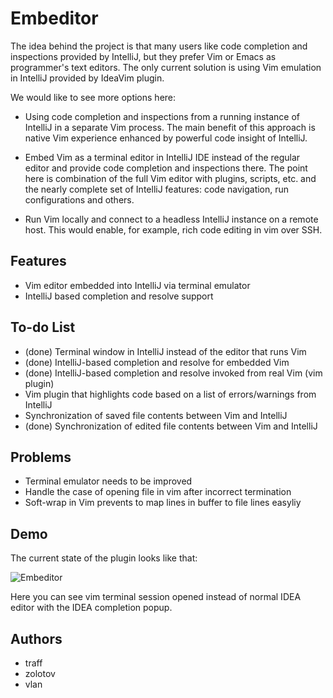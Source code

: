 Embeditor
=========

The idea behind the project is that many users like code completion and
inspections provided by IntelliJ, but they prefer Vim or Emacs as programmer's
text editors. The only current solution is using Vim emulation in IntelliJ
provided by IdeaVim plugin.

We would like to see more options here:

* Using code completion and inspections from a running instance of IntelliJ in
  a separate Vim process. The main benefit of this approach is native Vim
  experience enhanced by powerful code insight of IntelliJ.

* Embed Vim as a terminal editor in IntelliJ IDE instead of the regular editor
  and provide code completion and inspections there. The point here is
  combination of the full Vim editor with plugins, scripts,
  etc. and the nearly complete set of IntelliJ features: code navigation,
  run configurations and others.

* Run Vim locally and connect to a headless IntelliJ instance on a remote host.
  This would enable, for example, rich code editing in vim over SSH.


Features
--------

* Vim editor embedded into IntelliJ via terminal emulator
* IntelliJ based completion and resolve support

To-do List
----------

* (done) Terminal window in IntelliJ instead of the editor that runs Vim
* (done) IntelliJ-based completion and resolve for embedded Vim
* (done) IntelliJ-based completion and resolve invoked from real Vim (vim plugin)
* Vim plugin that highlights code based on a list of errors/warnings from IntelliJ
* Synchronization of saved file contents between Vim and IntelliJ
* (done) Synchronization of edited file contents between Vim and IntelliJ

Problems
--------

* Terminal emulator needs to be improved
* Handle the case of opening file in vim after incorrect termination
* Soft-wrap in Vim prevents to map lines in buffer to file lines easyliy


Demo
----

The current state of the plugin looks like that:

![Embeditor](https://github.com/JetBrains/hackathon-Embeditor/raw/master/embeditor/doc/embeditor.png)

Here you can see vim terminal session opened instead of normal IDEA editor with the IDEA completion popup.


Authors
-------

* traff
* zolotov
* vlan
